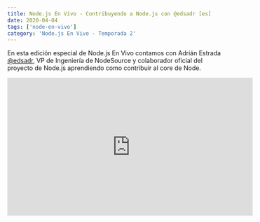 ```yaml
---
title: Node.js En Vivo - Contribuyendo a Node.js con @edsadr [es]
date: 2020-04-04
tags: ['node-en-vivo']
category: 'Node.js En Vivo - Temporada 2'
---
```

En esta edición especial de Node.js En Vivo contamos con Adrián Estrada [@edsadr](https://twitter.com/edsadr), VP de Ingeniería de NodeSource y colaborador oficial del proyecto de Node.js aprendiendo como contribuir al core de Node.

<iframe class="mt-2" width="560" height="315" src="https://www.youtube.com/embed/jWsDPyHrJho" title="YouTube video player" frameborder="0" allow="accelerometer; autoplay; clipboard-write; encrypted-media; gyroscope; picture-in-picture" allowfullscreen></iframe>
